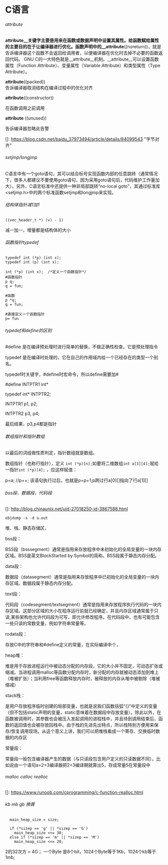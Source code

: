 # C语言



###### attribute

__attribute__关键字主要是用来在函数或数据声明中设置其属性。给函数赋给属性的主要目的在于让编译器进行优化。函数声明中的__attribute__((noreturn))，就是告诉编译器这个函数不会返回给调用者，以便编译器在优化时去掉不必要的函数返回代码。
GNU C的一大特色就是__attribute__机制。__attribute__可以设置函数属性（Function Attribute）、变量属性（Variable Attribute）和类型属性（Type Attribute）。

__attribute__((packed))  
告诉编译器取消结构在编译过程中的优化对齐

__attribute__((constructor))  

在函数调用之前调用

__attribute__ ((unused))

告诉编译器忽略此告警

[]: https://blog.csdn.net/baidu_37973494/article/details/84099543	"字节对齐"



###### setjmp/longjmp

C语言中有一个goto语句，其可以结合标号实现函数内部的任意跳转（通常情况下，很多人都建议不要使用goto语句，因为采用goto语句后，代码维护工作量加大）。另外，C语言标准中还提供一种非局部跳转“no-local goto"，其通过标准库<setjmp.h>中的两个标准函数setjmp和longjmp来实现。



###### 结构体指针减1加1

```
((vec_header_t *) (v) - 1)
```


减一加一，增量都是结构体的大小



###### 函数指针typedef

```
typedef int (*p) (int x);
typedef int (p) (int x);

int (*p) (int x);  /*定义一个函数指针*/
#函数指针
p q;
q = fun;

#函数
p *q;
q = fun;

#直接定义一个函数指针
p= fun

```

###### typedef和define的区别

#define 是在编译预处理时进行简单的替换，不做正确性检查。它是预处理指令

typedef 是在编译时处理的，它在自己的作用域内给一个已经存在的类型一个别名。 

typedef时关键字，#define时宏命令，所以define需要加#

\#define INTPTR1 int*

typedef int* INTPTR2;

INTPTR1 p1, p2;

INTPTR2 p3, p4;

最后结果，p3,p4都是指针



###### 数组指针和指针数组

以最后的词组做性质判定，指针数组就是数组。

数组指针（也称行指针），定义 `int (*p)[n];`如要将二维数组`int a[3][4];`赋给一指针`int (*p)[4];` ，应这样赋值：

p=a;       //p++;    该语句执行过后，也就是p=p+1;p跨过行a[0][]指向了行a[1][]



###### bss段，数据段，代码段

[]: http://blog.chinaunix.net/uid-27018250-id-3867588.html

`objdump -s -d a.out` 

堆、栈、静态存储区，



bss段：

BSS段（bsssegment）通常是指用来存放程序中未初始化的全局变量的一块内存区域。BSS是英文BlockStarted by Symbol的简称。BSS段属于静态内存分配。

data段：

数据段（datasegment）通常是指用来存放程序中已初始化的全局变量的一块内存区域。数据段属于静态内存分配。

text段：

代码段（codesegment/textsegment）通常是指用来存放程序执行代码的一块内存区域。这部分区域的大小在程序运行前就已经确定，并且内存区域通常属于只读,某些架构也允许代码段为可写，即允许修改程序。在代码段中，也有可能包含一些只读的常数变量，例如字符串常量等。

rodata段：

存放C中的字符串和#define定义的常量，在实际编译中个，<!--实验发现字符常量都放在了rodata里-->

heap堆：

堆是用于存放进程运行中被动态分配的内存段，它的大小并不固定，可动态扩张或缩减。当进程调用malloc等函数分配内存时，新分配的内存就被动态添加到堆上（堆被扩张）；当利用free等函数释放内存时，被释放的内存从堆中被剔除（堆被缩减）

stack栈：

是用户存放程序临时创建的局部变量，也就是说我们函数括弧“{}”中定义的变量（但不包括static声明的变量，static意味着在数据段中存放变量）。除此以外，在函数被调用时，其参数也会被压入发起调用的进程栈中，并且待到调用结束后，函数的返回值也会被存放回栈中。由于栈的先进先出特点，所以栈特别方便用来保存/恢复调用现场。从这个意义上讲，我们可以把堆栈看成一个寄存、交换临时数据的内存区

常量段：

常量段一般包含编译器产生的数据（与只读段包含用户定义的只读数据不同）。比如说由一个语句a=2+3编译器把2+3编译期就算出5，存成常量5在常量段中



###### malloc calloc realloc

[]: https://www.runoob.com/cprogramming/c-function-realloc.html



###### kb mb gb 换算

	  main_heap_size = size;
	
	  if (*sizep == 'g' || *sizep == 'G')
	    main_heap_size <<= 30;
	  else if (*sizep == 'm' || *sizep == 'M')
	    main_heap_size <<= 20;
2的32次方  = 4G；   一个Byte 是8个bit，1024个Byte等于1Kb，1024个kb等于1mb;